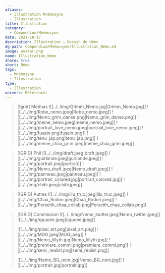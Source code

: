```yaml
---
aliases:
  - Illustration Mnémosyne
  - Illustration
title: Illustration
category:
  - Compendium/Mnémosyne
date: 2021-10-17
description: Illustration — Dessin de Némo
dg-path: Compendium/Mnémosyne/Illustration_Némo.md
image: avatar.png
name: Illustration_Nemo
share: true
short: Némo
tags:
  - Mnémosyne
  - Illustration
type:
  - Illustration
univers: Références
---
```


> [!grid] Medhas
> ![[../../img/Grimm_Nemo.jpg|Grimm_Nemo.jpg]] ![[../../img/Robe_nemo.jpeg|Robe_nemo.jpeg]]
> ![[../../img/Nemo_grim_danse.png|Nemo_grim_danse.png]] ![[../../img/meme_nemo.jpeg|meme_nemo.jpeg]] ![[../../img/portrait_love_nemo.jpeg|portrait_love_nemo.jpeg]]
> ![[../../img/fusain.png|fusain.png]] ![[../../img/tenu_jap.png|tenu_jap.png]]
> ![[../../img/meme_chaa_grim.jpeg|meme_chaa_grim.jpeg]]

> [!GRID] Phil
> ![[../../img/draft.jpeg|draft.jpeg]] ![[../../img/guirlande.jpeg|guirlande.jpeg]] ![[../../img/portrait.png|portrait]]
> ![[../../img/Nemo_draft.jpeg|Nemo_draft.jpeg]] ![[../../img/panneau.jpeg|panneau.jpeg]] ![[../../img/portrait_colored.jpg|portrait_colored.jpg]]
> ![[../../img/chibi.jpeg|chibi.jpeg]]

> [!GRID] Autres
> ![[../../img/illu_truc.jpeg|illu_truc.jpeg]]
> ![[../../img/Chaa_Rodon.jpeg|Chaa_Rodon.jpeg]]
> ![[../../img/Perseith_chaa_collab.png|Perseith_chaa_collab.png]]


> [!GRID] Commission
> ![[../../img/Nemo_twitter.jpeg|Nemo_twitter.jpeg]] ![[../../img/qquoee.jpeg|qquoee.jpeg]]
>
> ![[../../img/pixel_art.png|pixel_art.png]]
> ![[../../img/MOG.jpeg|MOG.jpeg]] ![[../../img/Nemo_lillyth.jpg|Nemo_lillyth.jpg]]
> ![[../../img/premiere_commi.png|premiere_commi.png]]
> ![[../../img/semi_realist.png|semi_realist.png]]
>
> ![[../../img/Nemo_BG_nom.jpg|Nemo_BG_nom.jpg]]
> ![[../../img/portrait.jpg|portrait.jpg]]